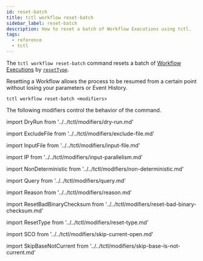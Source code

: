 ```yaml
---
id: reset-batch
title: tctl workflow reset-batch
sidebar_label: reset-batch
description: How to reset a batch of Workflow Executions using tctl.
tags:
  - reference
  - tctl
---
```


The `tctl workflow reset-batch` command resets a batch of [Workflow Executions](/concepts/what-is-a-workflow-execution) by [`resetType`](#resettype).

Resetting a Workflow allows the process to be resumed from a certain point without losing your parameters or Event History.

`tctl workflow reset-batch <modifiers>`

The following modifiers control the behavior of the command.

<!--DryRun-->

import DryRun from '../../tctl/modifiers/dry-run.md'

<DryRun />

<!--ExcludeFile-->

import ExcludeFile from '../../tctl/modifiers/exclude-file.md'

<ExcludeFile />

<!--InputFile-->

import InputFile from '../../tctl/modifiers/input-file.md'

<InputFile />

<!--InputParallelism-->

import IP from '../../tctl/modifiers/input-parallelism.md'

<IP />

<!--NonDeterministic-->

import NonDeterministic from '../../tctl/modifiers/non-deterministic.md'

<NonDeterministic />

<!--Query-->

import Query from '../../tctl/modifiers/query.md'

<Query />

<!--Reason-->

import Reason from '../../tctl/modifiers/reason.md'

<Reason />

<!--ResetBadBinaryChecksum-->

import ResetBadBinaryChecksum from '../../tctl/modifiers/reset-bad-binary-checksum.md'

<ResetBadBinaryChecksum />

<!--ResetType-->

import ResetType from '../../tctl/modifiers/reset-type.md'

<ResetType />

<!--SkipCurrentOpen-->

import SCO from '../../tctl/modifiers/skip-current-open.md'

<SCO />

<!--SkipBaseIsNotCurrent-->

import SkipBaseNotCurrent from '../../tctl/modifiers/skip-base-is-not-current.md'

<SkipBaseNotCurrent />
